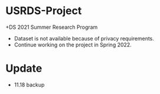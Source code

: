 # USRDS-Project
+DS 2021 Summer Research Program
- Dataset is not available because of privacy requirements.
- Continue working on the project in Spring 2022.

# Update
- 11.18 backup
